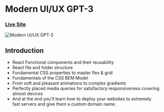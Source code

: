 # Modern UI/UX GPT-3
### [Live Site](https://gpt3-landingpage-jm.netlify.app/)

![Modern UI/UX GPT-3](https://i.ibb.co/TR5LW9z/image.png)

## Introduction

- React Functional components and their reusability
- React file and folder structure
- Fundamental CSS properties to master flex & grid
- Fundamentals of the CSS BEM Model
- From soft and pleasant animations to complex gradients
- Perfectly placed media queries for satisfactory responsiveness covering almost devices
- And at the end you'll learn how to deploy your websites to extremely fast servers and give them a custom domain name.
